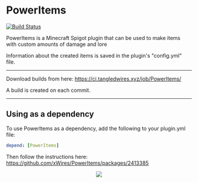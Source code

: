 # PowerItems

[![Build Status](https://ci.tangledwires.xyz/job/PowerItems/badge/icon)](https://ci.tangledwires.xyz/job/PowerItems/)

PowerItems is a Minecraft Spigot plugin that can be used to make items with custom amounts of damage and lore

Information about the created items is saved in the plugin's "config.yml" file.

---

Download builds from here: https://ci.tangledwires.xyz/job/PowerItems/ 

A build is created on each commit.

---

## Using as a dependency

To use PowerItems as a dependency, add the following to your plugin.yml file:

```yaml
depend: [PowerItems]
```
Then follow the instructions here: https://github.com/xWires/PowerItems/packages/2413385
<br>
<p align="center">
    <img src="https://bstats.org/signatures/bukkit/PowerItems.svg">
</p>
